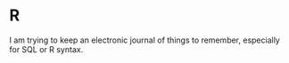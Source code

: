 # R 

I am trying to keep an electronic journal of things to remember, especially for SQL or R syntax.

